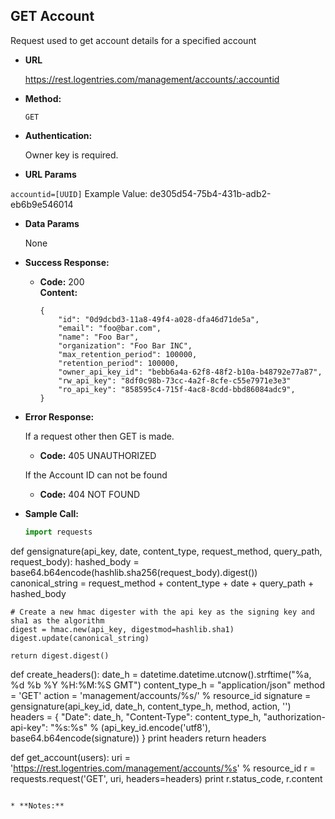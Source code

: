 **GET Account**
----
  Request used to get account details for a specified account

* **URL**

  https://rest.logentries.com/management/accounts/:accountid

* **Method:**
  

  `GET`

* **Authentication:**
  
  Owner key is required.
  
*  **URL Params**

  `accountid=[UUID]`
  Example Value: de305d54-75b4-431b-adb2-eb6b9e546014

* **Data Params**

  None

* **Success Response:**
  

  * **Code:** 200 <br />
    **Content:** 
    
    ```
    {
        "id": "0d9dcbd3-11a8-49f4-a028-dfa46d71de5a",
        "email": "foo@bar.com",
        "name": "Foo Bar",
        "organization": "Foo Bar INC",
        "max_retention_period": 100000,
        "retention_period": 100000,
        "owner_api_key_id": "bebb6a4a-62f8-48f2-b10a-b48792e77a87",
        "rw_api_key": "8df0c98b-73cc-4a2f-8cfe-c55e7971e3e3"
        "ro_api_key": "858595c4-715f-4ac8-8cdd-bbd86084adc9",
    }
    ```
 
* **Error Response:**

  If a request other then GET is made.
  * **Code:** 405 UNAUTHORIZED <br />

  If the Account ID can not be found
  * **Code:** 404 NOT FOUND <br />

* **Sample Call:**

  ``` python
  import requests

def gensignature(api_key, date, content_type, request_method, query_path, request_body):
    hashed_body = base64.b64encode(hashlib.sha256(request_body).digest())
    canonical_string = request_method + content_type + date + query_path + hashed_body

    # Create a new hmac digester with the api key as the signing key and sha1 as the algorithm
    digest = hmac.new(api_key, digestmod=hashlib.sha1)
    digest.update(canonical_string)

    return digest.digest()


def create_headers():
    date_h = datetime.datetime.utcnow().strftime("%a, %d %b %Y %H:%M:%S GMT")
    content_type_h = "application/json"
    method = 'GET'
    action = 'management/accounts/%s/' % resource_id
    signature = gensignature(api_key_id, date_h, content_type_h, method, action, '')
    headers = {
        "Date": date_h,
        "Content-Type": content_type_h,
        "authorization-api-key": "%s:%s" % (api_key_id.encode('utf8'), base64.b64encode(signature))
    }
    print headers
    return headers


def get_account(users):
    uri = 'https://rest.logentries.com/management/accounts/%s' % resource_id
    r = requests.request('GET', uri, headers=headers)
    print r.status_code, r.content

  ```

* **Notes:**
